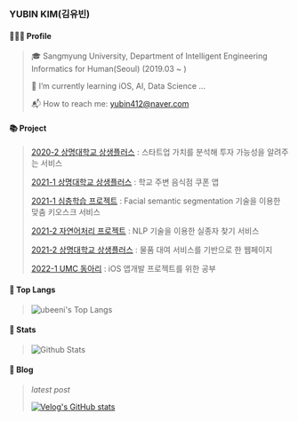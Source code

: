 ### YUBIN KIM(김유빈)

#### 👩🏻‍💻 Profile
> 🎓 Sangmyung University, Department of Intelligent Engineering Informatics for Human(Seoul) (2019.03 ~ )
> 
> 🌱 I’m currently learning iOS, AI, Data Science ...
> 
> 📬 How to reach me: yubin412@naver.com

#### 📚 Project
> [2020-2 상명대학교 상생플러스](https://github.com/ubeeni/DATA_IS_FUTURE) : 스타트업 가치를 분석해 투자 가능성을 알려주는 서비스
>
> [2021-1 상명대학교 상생플러스](https://github.com/ubeeni/DBDBdeep) : 학교 주변 음식점 쿠폰 앱
>
> [2021-1 심층학습 프로젝트](https://github.com/ubeeni/sk_labs) : Facial semantic segmentation 기술을 이용한 맞춤 키오스크 서비스
>
> [2021-2 자연어처리 프로젝트](https://github.com/ubeeni/NLP_teamproject) : NLP 기술을 이용한 실종자 찾기 서비스
>
> [2021-2 상명대학교 상생플러스](https://github.com/ubeeni/we.borrow) : 물품 대여 서비스를 기반으로 한 웹페이지
>
> [2022-1 UMC 동아리](https://github.com/ubeeni/UMC-iOS) : iOS 앱개발 프로젝트를 위한 공부

#### 👑 Top Langs
>![ubeeni's Top Langs](https://github-readme-stats.vercel.app/api/top-langs?username=ubeeni&layout=compact&theme=dracula)

#### 💫 Stats
>![Github Stats](https://github-readme-stats.vercel.app/api?username=ubeeni&show_icons=true&theme=dracula)

#### 💬 Blog
> _latest post_
>
> [![Velog's GitHub stats](https://velog-readme-stats.vercel.app/api?name=ubeeni&color=dark)](https://github.com/ubeeni/velog-readme-stats) 
